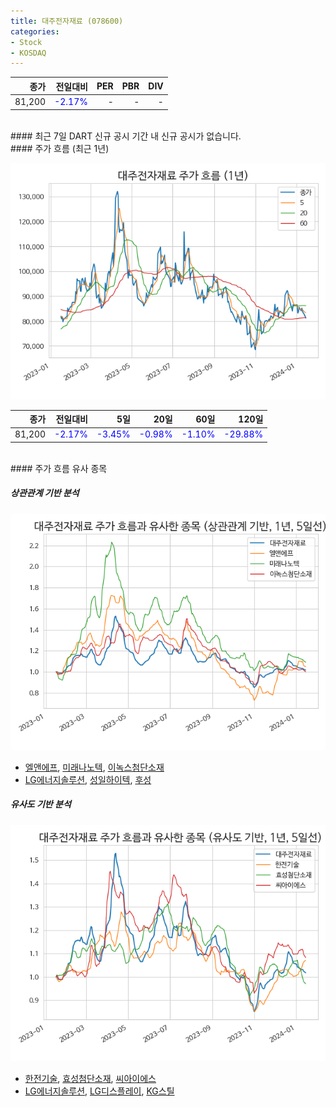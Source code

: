 ```yaml
---
title: 대주전자재료 (078600)
categories:
- Stock
- KOSDAQ
---
```


|종가|전일대비|PER|PBR|DIV|
|---:|-------:|--:|--:|--:|
|81,200|<span style="color: blue">-2.17%</span>|-|-|-|

<!-- more -->

<br>
#### 최근 7일 DART 신규 공시
기간 내 신규 공시가 없습니다.

<br>
#### 주가 흐름 (최근 1년)

![078600](/assets/images/stock/078600.png)

|종가|전일대비|5일|20일|60일|120일|
|---:|-------:|--:|---:|---:|----:|
|81,200|<span style="color: blue">-2.17%</span>|<span style="color: blue">-3.45%</span>|<span style="color: blue">-0.98%</span>|<span style="color: blue">-1.10%</span>|<span style="color: blue">-29.88%</span>|

<br>
#### 주가 흐름 유사 종목

##### 상관관계 기반 분석

![078600](/assets/images/stock/078600_corr.png)
- [엘앤에프](/066970/), [미래나노텍](/095500/), [이녹스첨단소재](/272290/)
- [LG에너지솔루션](/373220/), [성일하이텍](/365340/), [후성](/093370/)

##### 유사도 기반 분석

![078600](/assets/images/stock/078600_sim.png)
- [한전기술](/052690/), [효성첨단소재](/298050/), [씨아이에스](/222080/)
- [LG에너지솔루션](/373220/), [LG디스플레이](/034220/), [KG스틸](/016380/)
